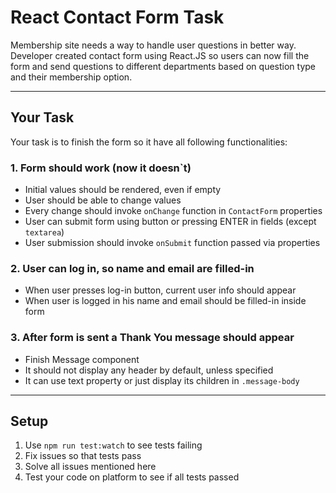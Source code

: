 # React Contact Form Task

Membership site needs a way to handle user questions in better way. Developer created contact form using React.JS so users can now fill the form and send questions to different departments based on question type and their membership option.

---
## Your Task
Your task is to finish the form so it have all following functionalities:

### 1. Form should work (now it doesn`t)
- Initial values should be rendered, even if empty
- User should be able to change values
- Every change should invoke `onChange` function in `ContactForm` properties
- User can submit form using button or pressing ENTER in fields (except `textarea`)
- User submission should invoke `onSubmit` function passed via properties

### 2. User can log in, so name and email are filled-in
- When user presses log-in button, current user info should appear
- When user is logged in his name and email should be filled-in inside form

### 3. After form is sent a Thank You message should appear
- Finish Message component
- It should not display any header by default, unless specified
- It can use text property or just display its children in `.message-body` 

---

## Setup
1. Use `npm run test:watch` to see tests failing
2. Fix issues so that tests pass
3. Solve all issues mentioned here
4. Test your code on platform to see if all tests passed
